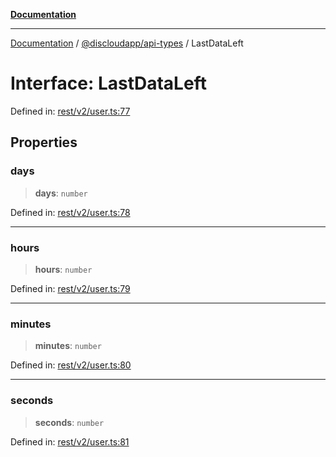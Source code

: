 [**Documentation**](../../../README.md)

***

[Documentation](../../../packages.md) / [@discloudapp/api-types](../README.md) / LastDataLeft

# Interface: LastDataLeft

Defined in: [rest/v2/user.ts:77](https://github.com/discloud/discloud.app/blob/5b4e3fe9c701f0b4f5ffa4246f463403d1e47fa1/packages/api-types/rest/v2/user.ts#L77)

## Properties

### days

> **days**: `number`

Defined in: [rest/v2/user.ts:78](https://github.com/discloud/discloud.app/blob/5b4e3fe9c701f0b4f5ffa4246f463403d1e47fa1/packages/api-types/rest/v2/user.ts#L78)

***

### hours

> **hours**: `number`

Defined in: [rest/v2/user.ts:79](https://github.com/discloud/discloud.app/blob/5b4e3fe9c701f0b4f5ffa4246f463403d1e47fa1/packages/api-types/rest/v2/user.ts#L79)

***

### minutes

> **minutes**: `number`

Defined in: [rest/v2/user.ts:80](https://github.com/discloud/discloud.app/blob/5b4e3fe9c701f0b4f5ffa4246f463403d1e47fa1/packages/api-types/rest/v2/user.ts#L80)

***

### seconds

> **seconds**: `number`

Defined in: [rest/v2/user.ts:81](https://github.com/discloud/discloud.app/blob/5b4e3fe9c701f0b4f5ffa4246f463403d1e47fa1/packages/api-types/rest/v2/user.ts#L81)
